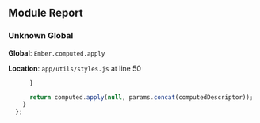## Module Report
### Unknown Global

**Global**: `Ember.computed.apply`

**Location**: `app/utils/styles.js` at line 50

```js
      }

      return computed.apply(null, params.concat(computedDescriptor));
    }
  };
```
